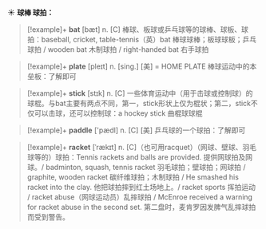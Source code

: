 ☀ <span class="category">**球棒 球拍：**</span>
>[!example]+ <span class="vocabulary">**bat**</span> [bæt] 
> <span class="definition">n. [C] 棒球、板球或乒乓球等的球棒、球板、球拍：</span>baseball, cricket, table-tennis（英）bat 棒球球棒；板球球板；乒乓球拍 / wooden bat 木制球拍 / right-handed bat 右手球拍

>[!example]+ <span class="vocabulary">**plate**</span> [pleɪt] 
> <span class="definition">n. [sing.] [美] = HOME PLATE 棒球运动中的本垒板：</span>了解即可

>[!example]+ <span class="vocabulary">**stick**</span> [stɪk] 
> <span class="definition">n. [C] 一些体育运动中（用于击球或控制球）的球棍。与bat主要有两点不同，第一，stick形状上仅为棍状；第二，stick不仅可以击球，还可以控制球：</span>a hockey stick 曲棍球球棍

>[!example]+ <span class="vocabulary">**paddle**</span> ['pædl] 
> <span class="definition">n. [C] [美] 乒乓球的一个球拍：</span>了解即可
           
>[!example]+ <span class="vocabulary">**racket**</span> [ˈrækɪt]
> <span class="definition">n. [C]（也可用racquet）（网球、壁球、羽毛球等的）球拍：</span>Tennis rackets and balls are provided. 提供网球拍及网球。/ badminton, squash, tennis racket 羽毛球拍；壁球拍；网球拍 / graphite, wooden racket 碳纤维球拍；木制球拍 / He smashed his racket into the clay. 他把球拍摔到红土场地上。/ racket sports 挥拍运动 / racket abuse（网球运动员）乱摔球拍 / McEnroe received a warning for racket abuse in the second set. 第二盘时，麦肯罗因发脾气乱摔球拍而受到警告。
